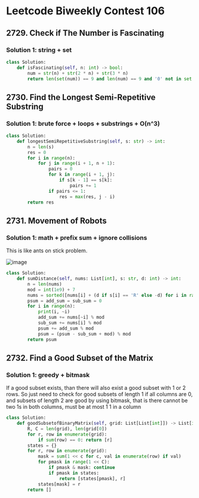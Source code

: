 # Leetcode Biweekly Contest 106

## 2729. Check if The Number is Fascinating

### Solution 1: string + set

```py
class Solution:
    def isFascinating(self, n: int) -> bool:
        num = str(n) + str(2 * n) + str(3 * n)
        return len(set(num)) == 9 and len(num) == 9 and '0' not in set(num)
```

## 2730. Find the Longest Semi-Repetitive Substring

### Solution 1:  brute force + loops + substrings + O(n^3)

```py
class Solution:
    def longestSemiRepetitiveSubstring(self, s: str) -> int:
        n = len(s)
        res = 0
        for i in range(n):
            for j in range(i + 1, n + 1):
                pairs = 0
                for k in range(i + 1, j):
                    if s[k - 1] == s[k]:
                        pairs += 1
                if pairs <= 1:
                    res = max(res, j - i)
        return res
```

## 2731. Movement of Robots

### Solution 1:  math + prefix sum + ignore collisions

This is like ants on stick problem. 

![image](images/movement_of_robots.PNG)

```py
class Solution:
    def sumDistance(self, nums: List[int], s: str, d: int) -> int:
        n = len(nums)
        mod = int(1e9) + 7
        nums = sorted([nums[i] + (d if s[i] == 'R' else -d) for i in range(n)])
        psum = add_sum = sub_sum = 0
        for i in range(n):
            print(i, ~i)
            add_sum += nums[~i] % mod
            sub_sum += nums[i] % mod
            psum += add_sum % mod
            psum = (psum - sub_sum + mod) % mod
        return psum
```

## 2732. Find a Good Subset of the Matrix

### Solution 1:  greedy + bitmask

If a good subset exists, than there will also exist a good subset with 1 or 2 rows.  So just need to check for good subsets of length 1 if all columns are 0, and subsets of length 2 are good by using bitmask, that is there cannot be two 1s in both columns, must be at most 1 1 in a column

```py
class Solution:
    def goodSubsetofBinaryMatrix(self, grid: List[List[int]]) -> List[int]:
        R, C = len(grid), len(grid[0])
        for r, row in enumerate(grid):
            if sum(row) == 0: return [r]
        states = {}
        for r, row in enumerate(grid):
            mask = sum(1 << c for c, val in enumerate(row) if val)
            for pmask in range(1 << C):
                if pmask & mask: continue
                if pmask in states:
                    return [states[pmask], r]
            states[mask] = r
        return []
```
